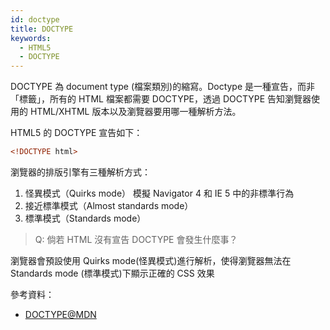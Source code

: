 ```yaml
---
id: doctype
title: DOCTYPE
keywords:
  - HTML5
  - DOCTYPE
---
```


DOCTYPE 為 document type (檔案類別)的縮寫。Doctype 是一種宣告，而非「標籤」，所有的 HTML 檔案都需要 DOCTYPE，透過 DOCTYPE 告知瀏覽器使用的 HTML/XHTML 版本以及瀏覽器要用哪一種解析方法。

HTML5 的 DOCTYPE 宣告如下：

```html
<!DOCTYPE html>
```

瀏覽器的排版引擎有三種解析方式：

1. 怪異模式（Quirks mode）
   模擬 Navigator 4 和 IE 5 中的非標準行為
2. 接近標準模式（Almost standards mode）
3. 標準模式（Standards mode）

> Q: 倘若 HTML 沒有宣告 DOCTYPE 會發生什麼事？

瀏覽器會預設使用 Quirks mode(怪異模式)進行解析，使得瀏覽器無法在 Standards mode (標準模式)下顯示正確的 CSS 效果

參考資料：

- [DOCTYPE@MDN](https://developer.mozilla.org/en-US/docs/Glossary/Doctype)
